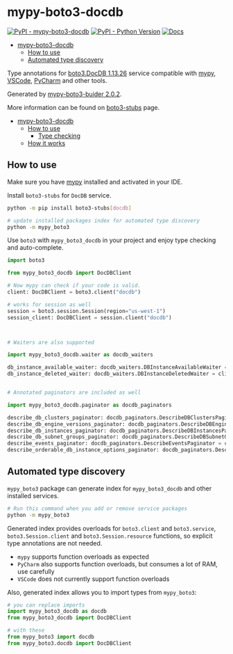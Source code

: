 # mypy-boto3-docdb

[![PyPI - mypy-boto3-docdb](https://img.shields.io/pypi/v/mypy-boto3-docdb.svg?color=blue)](https://pypi.org/project/mypy-boto3-docdb)
[![PyPI - Python Version](https://img.shields.io/pypi/pyversions/mypy-boto3-docdb.svg?color=blue)](https://pypi.org/project/mypy-boto3-docdb)
[![Docs](https://img.shields.io/readthedocs/mypy-boto3-builder.svg?color=blue)](https://mypy-boto3-builder.readthedocs.io/)

- [mypy-boto3-docdb](#mypy-boto3-docdb)
  - [How to use](#how-to-use)
  - [Automated type discovery](#automated-type-discovery)


Type annotations for
[boto3.DocDB 1.13.26](https://boto3.amazonaws.com/v1/documentation/api/1.13.26/reference/services/docdb.html#DocDB) service
compatible with [mypy](https://github.com/python/mypy), [VSCode](https://code.visualstudio.com/),
[PyCharm](https://www.jetbrains.com/pycharm/) and other tools.

Generated by [mypy-boto3-buider 2.0.2](https://github.com/vemel/mypy_boto3_builder).

More information can be found on [boto3-stubs](https://pypi.org/project/boto3-stubs/) page.

- [mypy-boto3-docdb](#mypy-boto3-docdb)
  - [How to use](#how-to-use)
    - [Type checking](#type-checking)
  - [How it works](#how-it-works)

## How to use

Make sure you have [mypy](https://github.com/python/mypy) installed and activated in your IDE.

Install `boto3-stubs` for `DocDB` service.

```bash
python -m pip install boto3-stubs[docdb]

# update installed packages index for automated type discovery
python -m mypy_boto3
```

Use `boto3` with `mypy_boto3_docdb` in your project and enjoy type checking and auto-complete.

```python
import boto3

from mypy_boto3_docdb import DocDBClient

# Now mypy can check if your code is valid.
client: DocDBClient = boto3.client("docdb")

# works for session as well
session = boto3.session.Session(region="us-west-1")
session_client: DocDBClient = session.client("docdb")



# Waiters are also supported

import mypy_boto3_docdb.waiter as docdb_waiters

db_instance_available_waiter: docdb_waiters.DBInstanceAvailableWaiter = client.get_waiter("db_instance_available")
db_instance_deleted_waiter: docdb_waiters.DBInstanceDeletedWaiter = client.get_waiter("db_instance_deleted")


# Annotated paginators are included as well

import mypy_boto3_docdb.paginator as docdb_paginators

describe_db_clusters_paginator: docdb_paginators.DescribeDBClustersPaginator = client.get_paginator("describe_db_clusters")
describe_db_engine_versions_paginator: docdb_paginators.DescribeDBEngineVersionsPaginator = client.get_paginator("describe_db_engine_versions")
describe_db_instances_paginator: docdb_paginators.DescribeDBInstancesPaginator = client.get_paginator("describe_db_instances")
describe_db_subnet_groups_paginator: docdb_paginators.DescribeDBSubnetGroupsPaginator = client.get_paginator("describe_db_subnet_groups")
describe_events_paginator: docdb_paginators.DescribeEventsPaginator = client.get_paginator("describe_events")
describe_orderable_db_instance_options_paginator: docdb_paginators.DescribeOrderableDBInstanceOptionsPaginator = client.get_paginator("describe_orderable_db_instance_options")
```

## Automated type discovery

`mypy_boto3` package can generate index for `mypy_boto3_docdb` and other installed services.

```bash
# Run this command when you add or remove service packages
python -m mypy_boto3
```

Generated index provides overloads for `boto3.client` and `boto3.service`,
`boto3.Session.client` and `boto3.Session.resource` functions,
so explicit type annotations are not needed.

- `mypy` supports function overloads as expected
- `PyCharm` also supports function overloads, but consumes a lot of RAM, use carefully
- `VSCode` does not currently support function overloads

Also, generated index allows you to import types from `mypy_boto3`:

```python
# you can replace imports
import mypy_boto3_docdb as docdb
from mypy_boto3_docdb import DocDBClient

# with these
from mypy_boto3 import docdb
from mypy_boto3.docdb import DocDBClient
```